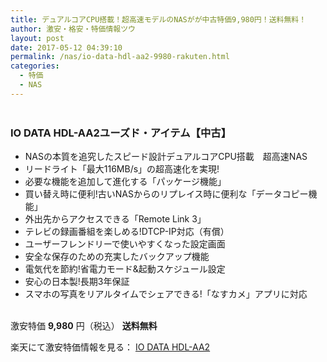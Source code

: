```yaml
---
title: デュアルコアCPU搭載！超高速モデルのNASがが中古特価9,980円！送料無料！
author: 激安・格安・特価情報ツウ
layout: post
date: 2017-05-12 04:39:10
permalink: /nas/io-data-hdl-aa2-9980-rakuten.html
categories:
  - 特価
  - NAS
---
```


<div class="img-bg2 img_L">
<a href="https://hb.afl.rakuten.co.jp/hgc/0a708d69.b8a87d02.0a708d6a.55a4c12c/?pc=https%3A%2F%2Fitem.rakuten.co.jp%2Fioplaza%2F3200-01408192-00000001%2F&m=http%3A%2F%2Fm.rakuten.co.jp%2Fioplaza%2Fi%2F10298152%2F&link_type=pict&ut=eyJwYWdlIjoiaXRlbSIsInR5cGUiOiJwaWN0Iiwic2l6ZSI6IjI0MHgyNDAiLCJuYW0iOjEsIm5hbXAiOiJkb3duIiwiY29tIjoxLCJjb21wIjoiZG93biIsInByaWNlIjowLCJib3IiOjEsImNvbCI6MH0%3D" target="_blank" style="word-wrap:break-word;"  ><img src="https://hbb.afl.rakuten.co.jp/hgb/0a708d69.b8a87d02.0a708d6a.55a4c12c/?me_id=1230072&item_id=10298152&m=https%3A%2F%2Fthumbnail.image.rakuten.co.jp%2F%400_mall%2Fioplaza%2Fcabinet%2Fopen14%2F4957180122755.jpg%3F_ex%3D80x80&pc=https%3A%2F%2Fthumbnail.image.rakuten.co.jp%2F%400_mall%2Fioplaza%2Fcabinet%2Fopen14%2F4957180122755.jpg%3F_ex%3D240x240&s=240x240&t=pict" border="0" style="margin:2px" alt="" title=""></a>
</div>

### IO DATA HDL-AA2ユーズド・アイテム【中古】
<!--more-->

* NASの本質を追究したスピード設計デュアルコアCPU搭載　超高速NAS
* リードライト「最大116MB/s」の超高速化を実現!
* 必要な機能を追加して進化する「パッケージ機能」
* 買い替え時に便利!古いNASからのリプレイス時に便利な「データコピー機能」
* 外出先からアクセスできる「Remote Link 3」
* テレビの録画番組を楽しめる!DTCP-IP対応（有償）
* ユーザーフレンドリーで使いやすくなった設定画面
* 安全な保存のための充実したバックアップ機能
* 電気代を節約!省電力モード&起動スケジュール設定
* 安心の日本製!長期3年保証
* スマホの写真をリアルタイムでシェアできる!「なすカメ」アプリに対応

<br clear="all" />激安特価 <span class="tokka-price"><strong>	9,980</strong></span> 円（税込） **送料無料**

楽天にて激安特価情報を見る： <span class="fs150p"><a href="//hb.afl.rakuten.co.jp/hgc/0a708d69.b8a87d02.0a708d6a.55a4c12c/?pc=https%3A%2F%2Fitem.rakuten.co.jp%2Fioplaza%2F3200-01408192-00000001%2F&m=http%3A%2F%2Fm.rakuten.co.jp%2Fioplaza%2Fi%2F10298152%2F&link_type=pict&ut=eyJwYWdlIjoiaXRlbSIsInR5cGUiOiJwaWN0Iiwic2l6ZSI6IjI0MHgyNDAiLCJuYW0iOjEsIm5hbXAiOiJkb3duIiwiY29tIjoxLCJjb21wIjoiZG93biIsInByaWNlIjowLCJib3IiOjEsImNvbCI6MH0%3D" target="_blank" style="word-wrap:break-word;" >IO DATA HDL-AA2</a></span>
